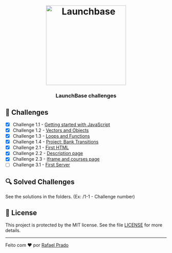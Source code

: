 <h1 align="center">
    <img alt="Launchbase" src="https://github.com/rpradosilva/launchbase-desafios/blob/master/images/logo_launchbase.png" width="250px" />
</h1>

<h3 align="center">
  LaunchBase challenges
</h3>

## :rocket: Challenges

- [x] Challenge 1.1 - [Getting started with JavaScript](/1-1)
- [x] Challenge 1.2 - [Vectors and Objects](/1-2)
- [x] Challenge 1.3 - [Loops and Functions](/1-3)
- [x] Challenge 1.4 - [Project: Bank Transitions](/1-4)
- [x] Challenge 2.1 - [First HTML](/2-1)
- [x] Challenge 2.2 - [Description page](/2-2)
- [x] Challenge 2.3 - [Iframe and courses page](/2-3)
- [ ] Challenge 3.1 - [First Server](https://3-1)

## :mag: Solved Challenges

See the solutions in the folders. (Ex: /1-1 - Challenge number)

## :memo: License

This project is protected by the MIT license. See the file [LICENSE](/LICENSE) for more details.

---

Feito com ♥ por [Rafael Prado](http://rprado.design)

